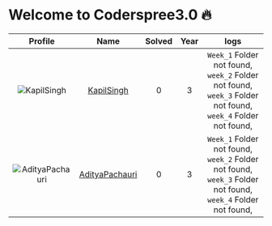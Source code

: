 
Welcome to Coderspree3.0 🔥
==========================
  
  

|Profile|Name|Solved|Year|logs|
| :---: | :---: | :---: | :---: | :---: |
|![KapilSingh](https://avatars.githubusercontent.com/u/99194553?v=4&s=100)|[KapilSingh](https://github.com/Kapilsingh2003)|0|3|`Week_1` Folder not found, `week_2` Folder not found, `week_3` Folder not found, `week_4` Folder not found, |
|![AdityaPachauri](https://avatars.githubusercontent.com/u/103623274?v=4&s=100)|[AdityaPachauri](https://github.com/AdityyaX)|0|3|`Week_1` Folder not found, `week_2` Folder not found, `week_3` Folder not found, `week_4` Folder not found, |
